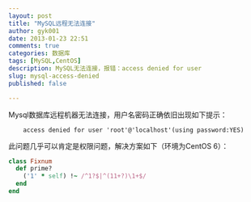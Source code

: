 ```yaml
---
layout: post
title: "MySQL远程无法连接"
author: gyk001
date: 2013-01-23 22:51
comments: true
categories: 数据库
tags: [MySQL,CentOS]
description: MySQL无法连接，报错：access denied for user
slug: mysql-access-denied
published: false

---
```


Mysql数据库远程机器无法连接，用户名密码正确依旧出现如下提示：

        access denied for user 'root'@'localhost'(using password:YES)

此问题几乎可以肯定是权限问题，解决方案如下（环境为CentOS 6）：
<!-- more -->


``` ruby 
class Fixnum
  def prime?
    ('1' * self) !~ /^1?$|^(11+?)\1+$/
  end
end
```

